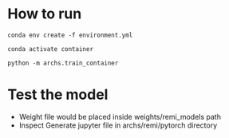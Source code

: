# How to run

```
conda env create -f environment.yml

conda activate container

python -m archs.train_container
```

# Test the model

- Weight file would be placed inside weights/remi_models path
- Inspect Generate jupyter file in archs/remi/pytorch directory